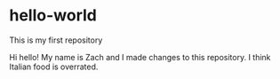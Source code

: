 # hello-world
This is my first repository 

Hi hello! My name is Zach and I made changes to this repository. 
I think Italian food is overrated. 
